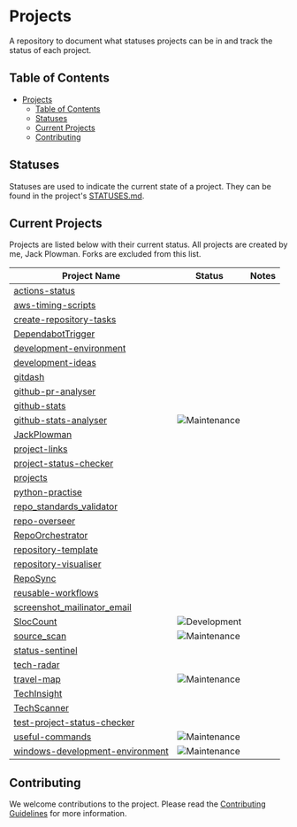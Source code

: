 # Projects

A repository to document what statuses projects can be in and track the status of each project.

## Table of Contents

- [Projects](#projects)
  - [Table of Contents](#table-of-contents)
  - [Statuses](#statuses)
  - [Current Projects](#current-projects)
  - [Contributing](#contributing)

## Statuses

Statuses are used to indicate the current state of a project. They can be found in the project's [STATUSES.md](./STATUSES.md).

## Current Projects

Projects are listed below with their current status. All projects are created by me, Jack Plowman. Forks are excluded from this list.

| Project Name                                                                                      | Status                                                                                           | Notes |
| ------------------------------------------------------------------------------------------------- | ------------------------------------------------------------------------------------------------ | ----- |
| [actions-status](https://github.com/JackPlowman/actions-status)                                   |                                                                                                  |       |
| [aws-timing-scripts](https://github.com/JackPlowman/aws-timing-scripts)                           |                                                                                                  |       |
| [create-repository-tasks](https://github.com/JackPlowman/create-repository-tasks)                 |                                                                                                  |       |
| [DependabotTrigger](https://github.com/JackPlowman/DependabotTrigger)                             |                                                                                                  |       |
| [development-environment](https://github.com/JackPlowman/development-environment)                 |                                                                                                  |       |
| [development-ideas](https://github.com/JackPlowman/development-ideas)                             |                                                                                                  |       |
| [gitdash](https://github.com/JackPlowman/gitdash)                                                 |                                                                                                  |       |
| [github-pr-analyser](https://github.com/JackPlowman/github-pr-analyser)                           |                                                                                                  |       |
| [github-stats](https://github.com/JackPlowman/github-stats)                                       |                                                                                                  |       |
| [github-stats-analyser](https://github.com/JackPlowman/github-stats-analyser)                     | ![Maintenance](https://img.shields.io/badge/Maintenance-8A2BE2?style=for-the-badge&color=19e650) |       |
| [JackPlowman](https://github.com/JackPlowman/JackPlowman)                                         |                                                                                                  |       |
| [project-links](https://github.com/JackPlowman/project-links)                                     |                                                                                                  |       |
| [project-status-checker](https://github.com/JackPlowman/project-status-checker)                   |                                                                                                  |       |
| [projects](https://github.com/JackPlowman/projects)                                               |                                                                                                  |       |
| [python-practise](https://github.com/JackPlowman/python-practise)                                 |                                                                                                  |       |
| [repo_standards_validator](https://github.com/JackPlowman/repo_standards_validator)               |                                                                                                  |       |
| [repo-overseer](https://github.com/JackPlowman/repo-overseer)                                     |                                                                                                  |       |
| [RepoOrchestrator](https://github.com/JackPlowman/RepoOrchestrator)                               |                                                                                                  |       |
| [repository-template](https://github.com/JackPlowman/repository-template)                         |                                                                                                  |       |
| [repository-visualiser](https://github.com/JackPlowman/repository-visualiser)                     |                                                                                                  |       |
| [RepoSync](https://github.com/JackPlowman/RepoSync)                                               |                                                                                                  |       |
| [reusable-workflows](https://github.com/JackPlowman/reusable-workflows)                           |                                                                                                  |       |
| [screenshot_mailinator_email](https://github.com/JackPlowman/screenshot_mailinator_email)         |                                                                                                  |       |
| [SlocCount](https://github.com/JackPlowman/SlocCount)                                             | ![Development](https://img.shields.io/badge/Development-8A2BE2?style=for-the-badge&color=ff9500) |       |
| [source_scan](https://github.com/JackPlowman/source_scan)                                         | ![Maintenance](https://img.shields.io/badge/Maintenance-8A2BE2?style=for-the-badge&color=19e650) |       |
| [status-sentinel](https://github.com/JackPlowman/status-sentinel)                                 |                                                                                                  |       |
| [tech-radar](https://github.com/JackPlowman/tech-radar)                                           |                                                                                                  |       |
| [travel-map](https://github.com/JackPlowman/travel-map)                                           | ![Maintenance](https://img.shields.io/badge/Maintenance-8A2BE2?style=for-the-badge&color=19e650) |       |
| [TechInsight](https://github.com/JackPlowman/TechInsight)                                         |                                                                                                  |       |
| [TechScanner](https://github.com/JackPlowman/TechScanner)                                         |                                                                                                  |       |
| [test-project-status-checker](https://github.com/JackPlowman/test-project-status-checker)         |                                                                                                  |       |
| [useful-commands](https://github.com/JackPlowman/useful-commands)                                 | ![Maintenance](https://img.shields.io/badge/Maintenance-8A2BE2?style=for-the-badge&color=19e650) |       |
| [windows-development-environment](https://github.com/JackPlowman/windows-development-environment) | ![Maintenance](https://img.shields.io/badge/Maintenance-8A2BE2?style=for-the-badge&color=19e650) |       |

## Contributing

We welcome contributions to the project. Please read the [Contributing Guidelines](docs/CONTRIBUTING.md) for more information.
